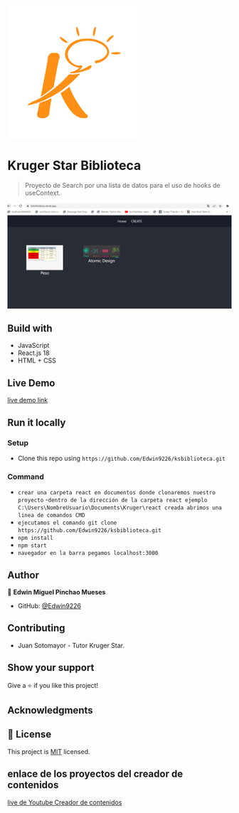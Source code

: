 <img src='./src/assets/kruger.png' with='50px' >

# Kruger Star Biblioteca

>Proyecto de Search por una lista de datos para el uso de hooks de useContext.

<img src='./src/assets/playground.png' with='200px'>



## Build with

- JavaScript
- React.js 18
- HTML + CSS


## Live Demo

[live demo link](https://ksbiblioteca.vercel.app/)


## Run it locally

### Setup

- Clone this repo using `https://github.com/Edwin9226/ksbiblioteca.git` 

### Command
- `crear una carpeta react en documentos donde clonaremos nuestro proyecto`
-` dentro de la dirección de la carpeta react ejemplo C:\Users\NombreUsuario\Documents\Kruger\react creada abrimos una linea de comandos CMD `
- `ejecutamos el comando git clone https://github.com/Edwin9226/ksbiblioteca.git`
- `npm install` 
- `npm start`
- `navegador en la barra pegamos localhost:3000`

## Author

👤 **Edwin Miguel Pinchao Mueses**

- GitHub: [@Edwin9226](https://github.com/Edwin9226)

##  Contributing
- Juan Sotomayor - Tutor Kruger Star.

## Show your support

Give a ⭐ if you like this project!

## Acknowledgments
## 📝 License

This project is [MIT](./MIT.md) licensed.

## enlace de los proyectos del creador de contenidos

[live de Youtube Creador de contenidos](https://www.youtube.com/watch?v=oT-feDPuJmk)